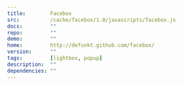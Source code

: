 ```yaml
---
title:        Facebox
src:          /cache/facebox/1.0/javascripts/facebox.js
docs:         ""
repo:         ""
demo:         ""
home:         http://defunkt.github.com/facebox/
version:      ""
tags:         [lightbox, popup]
description:  ""
dependencies: ""
---
```


